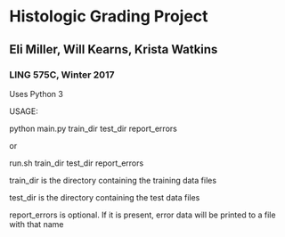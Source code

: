 # Histologic Grading Project
## Eli Miller, Will Kearns, Krista Watkins
### LING 575C, Winter 2017

Uses Python 3

USAGE: 

python main.py train_dir test_dir report_errors

or

run.sh train_dir test_dir report_errors

train_dir is the directory containing the training data files

test_dir is the directory containing the test data files

report_errors is optional. If it is present, error data will be printed to a file with that name
